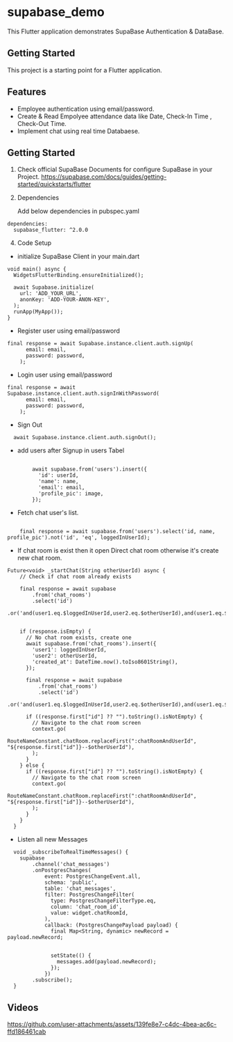 # supabase_demo

This Flutter application demonstrates SupaBase Authentication & DataBase.

## Getting Started

This project is a starting point for a Flutter application.

## Features
- Employee authentication using email/password.
- Create & Read Empolyee attendance data like Date, Check-In Time , Check-Out Time.
- Implement chat using real time Databaese.

## Getting Started

1) Check official SupaBase Documents for configure SupaBase in your Project.
https://supabase.com/docs/guides/getting-started/quickstarts/flutter


2) Dependencies

    Add below dependencies in pubspec.yaml
```
dependencies:
  supabase_flutter: ^2.0.0
```

4) Code Setup

- initialize SupaBase Client in your main.dart
```
void main() async {
  WidgetsFlutterBinding.ensureInitialized();

  await Supabase.initialize(
    url: 'ADD_YOUR_URL',
    anonKey: 'ADD-YOUR-ANON-KEY',
  );
  runApp(MyApp());
}
```

- Register user using email/password
```
final response = await Supabase.instance.client.auth.signUp(
      email: email,
      password: password,
    );
```

- Login user using email/password
```
final response = await Supabase.instance.client.auth.signInWithPassword(
      email: email,
      password: password,
    );
```

- Sign Out
```
  await Supabase.instance.client.auth.signOut();
```

- add users after Signup in users Tabel
```
  
        await supabase.from('users').insert({
          'id': userId,
          'name': name,
          'email': email,
          'profile_pic': image,
        });

```
- Fetch chat user's list.
```
 
    final response = await supabase.from('users').select('id, name, profile_pic').not('id', 'eq', loggedInUserId);
```

- If chat room is exist  then it open Direct chat room otherwise it's create new chat room.
```
Future<void> _startChat(String otherUserId) async {
    // Check if chat room already exists

    final response = await supabase
        .from('chat_rooms')
        .select('id')
        .or('and(user1.eq.$loggedInUserId,user2.eq.$otherUserId),and(user1.eq.$otherUserId,user2.eq.$loggedInUserId)');


    if (response.isEmpty) {
      // No chat room exists, create one
      await supabase.from('chat_rooms').insert({
        'user1': loggedInUserId,
        'user2': otherUserId,
        'created_at': DateTime.now().toIso8601String(),
      });

      final response = await supabase
          .from('chat_rooms')
          .select('id')
          .or('and(user1.eq.$loggedInUserId,user2.eq.$otherUserId),and(user1.eq.$otherUserId,user2.eq.$loggedInUserId)');

      if ((response.first["id"] ?? "").toString().isNotEmpty) {
        // Navigate to the chat room screen
        context.go(
          RouteNameConstant.chatRoom.replaceFirst(":chatRoomAndUserId", "${response.first["id"]}--$otherUserId"),
        );
      }
    } else {
      if ((response.first["id"] ?? "").toString().isNotEmpty) {
        // Navigate to the chat room screen
        context.go(
          RouteNameConstant.chatRoom.replaceFirst(":chatRoomAndUserId", "${response.first["id"]}--$otherUserId"),
        );
      }
    }
  }
```
- Listen all new Messages
```
  void _subscribeToRealTimeMessages() {
    supabase
        .channel('chat_messages')
        .onPostgresChanges(
            event: PostgresChangeEvent.all,
            schema: 'public',
            table: 'chat_messages',
            filter: PostgresChangeFilter(
              type: PostgresChangeFilterType.eq,
              column: 'chat_room_id',
              value: widget.chatRoomId,
            ),
            callback: (PostgresChangePayload payload) {
              final Map<String, dynamic> newRecord = payload.newRecord;

            
              setState(() {
                messages.add(payload.newRecord);
              });
            })
        .subscribe();
  }
```


## Videos

https://github.com/user-attachments/assets/139fe8e7-c4dc-4bea-ac6c-ffd186461cab


